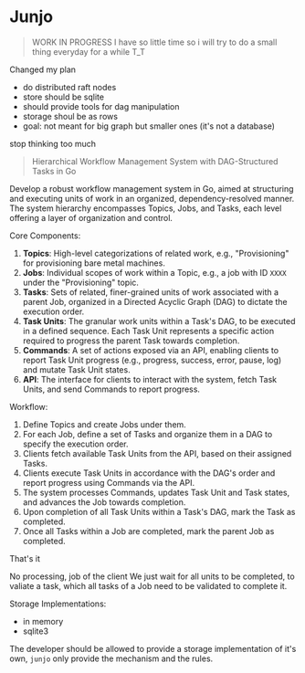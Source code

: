 # Junjo 

> WORK IN PROGRESS
> I have so little time so i will try to do a small thing everyday for a while T_T

Changed my plan
- do distributed raft nodes
- store should be sqlite
- should provide tools for dag manipulation
- storage shoul be as rows
- goal: not meant for big graph but smaller ones (it's not a database)

stop thinking too much

> Hierarchical Workflow Management System with DAG-Structured Tasks in Go

Develop a robust workflow management system in Go, aimed at structuring and executing units of work in an organized, dependency-resolved manner. The system hierarchy encompasses Topics, Jobs, and Tasks, each level offering a layer of organization and control.

Core Components:

1. **Topics**: High-level categorizations of related work, e.g., "Provisioning" for provisioning bare metal machines.
2. **Jobs**: Individual scopes of work within a Topic, e.g., a job with ID `XXXX` under the "Provisioning" topic.
3. **Tasks**: Sets of related, finer-grained units of work associated with a parent Job, organized in a Directed Acyclic Graph (DAG) to dictate the execution order.
4. **Task Units**: The granular work units within a Task's DAG, to be executed in a defined sequence. Each Task Unit represents a specific action required to progress the parent Task towards completion.
5. **Commands**: A set of actions exposed via an API, enabling clients to report Task Unit progress (e.g., progress, success, error, pause, log) and mutate Task Unit states.
6. **API**: The interface for clients to interact with the system, fetch Task Units, and send Commands to report progress.

Workflow:

1. Define Topics and create Jobs under them.
2. For each Job, define a set of Tasks and organize them in a DAG to specify the execution order.
3. Clients fetch available Task Units from the API, based on their assigned Tasks.
4. Clients execute Task Units in accordance with the DAG's order and report progress using Commands via the API.
5. The system processes Commands, updates Task Unit and Task states, and advances the Job towards completion.
6. Upon completion of all Task Units within a Task's DAG, mark the Task as completed.
7. Once all Tasks within a Job are completed, mark the parent Job as completed.

That's it

No processing, job of the client
We just wait for all units to be completed, to valiate a task, which all tasks of a Job need to be validated to complete it.

Storage Implementations:
- in memory
- sqlite3

The developer should be allowed to provide a storage implementation of it's own, `junjo` only provide the mechanism and the rules.
